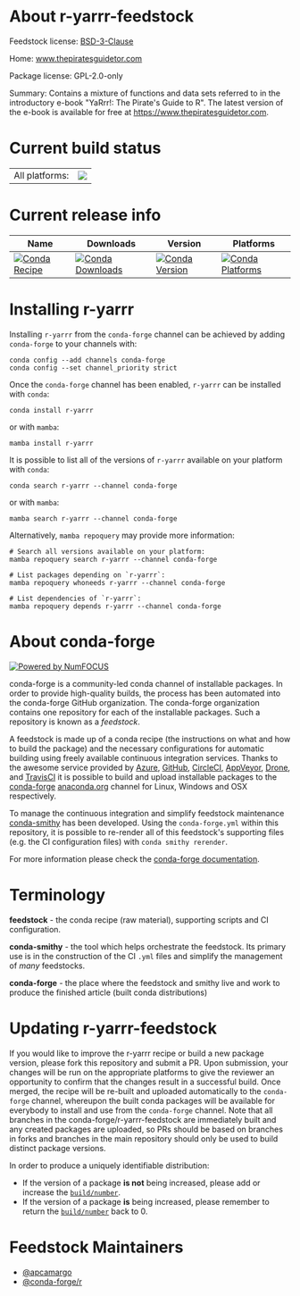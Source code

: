 About r-yarrr-feedstock
=======================

Feedstock license: [BSD-3-Clause](https://github.com/conda-forge/r-yarrr-feedstock/blob/main/LICENSE.txt)

Home: www.thepiratesguidetor.com

Package license: GPL-2.0-only

Summary: Contains a mixture of functions and data sets referred to in the introductory e-book "YaRrr!: The Pirate's Guide to R". The latest version of the e-book is available for free at <https://www.thepiratesguidetor.com>.

Current build status
====================


<table><tr><td>All platforms:</td>
    <td>
      <a href="https://dev.azure.com/conda-forge/feedstock-builds/_build/latest?definitionId=3485&branchName=main">
        <img src="https://dev.azure.com/conda-forge/feedstock-builds/_apis/build/status/r-yarrr-feedstock?branchName=main">
      </a>
    </td>
  </tr>
</table>

Current release info
====================

| Name | Downloads | Version | Platforms |
| --- | --- | --- | --- |
| [![Conda Recipe](https://img.shields.io/badge/recipe-r--yarrr-green.svg)](https://anaconda.org/conda-forge/r-yarrr) | [![Conda Downloads](https://img.shields.io/conda/dn/conda-forge/r-yarrr.svg)](https://anaconda.org/conda-forge/r-yarrr) | [![Conda Version](https://img.shields.io/conda/vn/conda-forge/r-yarrr.svg)](https://anaconda.org/conda-forge/r-yarrr) | [![Conda Platforms](https://img.shields.io/conda/pn/conda-forge/r-yarrr.svg)](https://anaconda.org/conda-forge/r-yarrr) |

Installing r-yarrr
==================

Installing `r-yarrr` from the `conda-forge` channel can be achieved by adding `conda-forge` to your channels with:

```
conda config --add channels conda-forge
conda config --set channel_priority strict
```

Once the `conda-forge` channel has been enabled, `r-yarrr` can be installed with `conda`:

```
conda install r-yarrr
```

or with `mamba`:

```
mamba install r-yarrr
```

It is possible to list all of the versions of `r-yarrr` available on your platform with `conda`:

```
conda search r-yarrr --channel conda-forge
```

or with `mamba`:

```
mamba search r-yarrr --channel conda-forge
```

Alternatively, `mamba repoquery` may provide more information:

```
# Search all versions available on your platform:
mamba repoquery search r-yarrr --channel conda-forge

# List packages depending on `r-yarrr`:
mamba repoquery whoneeds r-yarrr --channel conda-forge

# List dependencies of `r-yarrr`:
mamba repoquery depends r-yarrr --channel conda-forge
```


About conda-forge
=================

[![Powered by
NumFOCUS](https://img.shields.io/badge/powered%20by-NumFOCUS-orange.svg?style=flat&colorA=E1523D&colorB=007D8A)](https://numfocus.org)

conda-forge is a community-led conda channel of installable packages.
In order to provide high-quality builds, the process has been automated into the
conda-forge GitHub organization. The conda-forge organization contains one repository
for each of the installable packages. Such a repository is known as a *feedstock*.

A feedstock is made up of a conda recipe (the instructions on what and how to build
the package) and the necessary configurations for automatic building using freely
available continuous integration services. Thanks to the awesome service provided by
[Azure](https://azure.microsoft.com/en-us/services/devops/), [GitHub](https://github.com/),
[CircleCI](https://circleci.com/), [AppVeyor](https://www.appveyor.com/),
[Drone](https://cloud.drone.io/welcome), and [TravisCI](https://travis-ci.com/)
it is possible to build and upload installable packages to the
[conda-forge](https://anaconda.org/conda-forge) [anaconda.org](https://anaconda.org/)
channel for Linux, Windows and OSX respectively.

To manage the continuous integration and simplify feedstock maintenance
[conda-smithy](https://github.com/conda-forge/conda-smithy) has been developed.
Using the ``conda-forge.yml`` within this repository, it is possible to re-render all of
this feedstock's supporting files (e.g. the CI configuration files) with ``conda smithy rerender``.

For more information please check the [conda-forge documentation](https://conda-forge.org/docs/).

Terminology
===========

**feedstock** - the conda recipe (raw material), supporting scripts and CI configuration.

**conda-smithy** - the tool which helps orchestrate the feedstock.
                   Its primary use is in the construction of the CI ``.yml`` files
                   and simplify the management of *many* feedstocks.

**conda-forge** - the place where the feedstock and smithy live and work to
                  produce the finished article (built conda distributions)


Updating r-yarrr-feedstock
==========================

If you would like to improve the r-yarrr recipe or build a new
package version, please fork this repository and submit a PR. Upon submission,
your changes will be run on the appropriate platforms to give the reviewer an
opportunity to confirm that the changes result in a successful build. Once
merged, the recipe will be re-built and uploaded automatically to the
`conda-forge` channel, whereupon the built conda packages will be available for
everybody to install and use from the `conda-forge` channel.
Note that all branches in the conda-forge/r-yarrr-feedstock are
immediately built and any created packages are uploaded, so PRs should be based
on branches in forks and branches in the main repository should only be used to
build distinct package versions.

In order to produce a uniquely identifiable distribution:
 * If the version of a package **is not** being increased, please add or increase
   the [``build/number``](https://docs.conda.io/projects/conda-build/en/latest/resources/define-metadata.html#build-number-and-string).
 * If the version of a package **is** being increased, please remember to return
   the [``build/number``](https://docs.conda.io/projects/conda-build/en/latest/resources/define-metadata.html#build-number-and-string)
   back to 0.

Feedstock Maintainers
=====================

* [@apcamargo](https://github.com/apcamargo/)
* [@conda-forge/r](https://github.com/conda-forge/r/)

